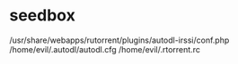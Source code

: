 # seedbox
/usr/share/webapps/rutorrent/plugins/autodl-irssi/conf.php
/home/evil/.autodl/autodl.cfg
/home/evil/.rtorrent.rc
